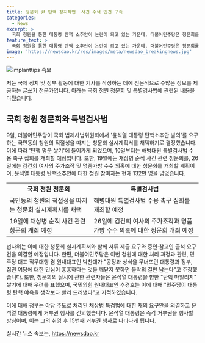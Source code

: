 ```yaml
---
title: 청문회 尹 탄핵 정지작업  사건 수색 입건 구속
categories:
  - News
excerpt: >
  국회 청원을 통한 대통령 탄핵 소추안이 논란이 되고 있는 가운데, 더불어민주당은 청문회를 열어 탄핵 명분을 쌓기로 결의함. 이에 반발하는 국민의힘은 탄핵 야욕을 비판하며, 채상병 특검법을 거부권 행사하라고 건의함. 논란은 즉시 결정되지 않을 전망. 현재 참여자 132만명이 넘는 청원은 11월 20일부터 진행 중. 민주당과 국민의힘의 입장차가 심화되고 있는 가운데, 대통령은 촉구를 무시하고 거부권 행사를 예고 중.
feature_text: >
  국회 청원을 통한 대통령 탄핵 소추안이 논란이 되고 있는 가운데, 더불어민주당은 청문회를 열어 탄핵 명분을 쌓기로 결의함. 이에 반발하는 국민의힘은 탄핵 야욕을 비판하며, 채상병 특검법을 거부권 행사하라고 건의함. 논란은 즉시 결정되지 않을 전망. 현재 참여자 132만명이 넘는 청원은 11월 20일부터 진행 중. 민주당과 국민의힘의 입장차가 심화되고 있는 가운데, 대통령은 촉구를 무시하고 거부권 행사를 예고 중.
image: 'https://newsdao.kr/res/images/meta/newsdao_breakingnews.jpg'
---
```


<p><img src="https://newsdao.kr/res/images/meta/newsdao_breakingnews.jpg" alt="implanttips 속보" /></p>

<p>저는 국제 정치 및 정부 활동에 대한 기사를 작성하는 데에 전문적으로 수많은 정보를 제공하는 글쓰기 전문가입니다. 아래는 국회 청원 청문회 및 특별검사법에 관련된 내용을 다뤘습니다.</p>

<h2 data-ke-size="size26">국회 청원 청문회와 특별검사법</h2>

<p data-ke-size="size16">9일, 더불어민주당이 국회 법제사법위원회에서 '윤석열 대통령 탄핵소추안 발의'를 요구하는 국민동의 청원의 적절성을 따지는 청문회 실시계획서를 채택하기로 결정했습니다. 이에 따라 '탄핵 명분 쌓기'에 들어가게 되었으며, 10일부터는 해병대원 특별검사법 수용 촉구 집회를 개최할 예정입니다. 또한, 19일에는 채상병 순직 사건 관련 청문회를, 26일에는 김건희 여사의 주가조작 및 명품가방 수수 의혹에 대한 청문회를 개최할 계획이며, 윤석열 대통령 탄핵소추안에 대한 청원 참여자는 현재 132만 명을 넘었습니다.</p>

<table>
  <tr>
    <td style="text-align: center; height: 17px;"><b>국회 청원 청문회</b></td>
    <td style="text-align: center; height: 17px;"><b>특별검사법</b></td>
  </tr>
  <tr>
    <td>국민동의 청원의 적절성을 따지는 청문회 실시계획서를 채택</td>
    <td>해병대원 특별검사법 수용 촉구 집회를 개최할 예정</td>
  </tr>
  <tr>
    <td>19일에 채상병 순직 사건 관련 청문회 개최 예정</td>
    <td>26일에 김건희 여사의 주가조작과 명품가방 수수 의혹에 대한 청문회 개최 예정</td>
  </tr>
</table>

<p data-ke-size="size16">법사위는 이에 대한 청문회 실시계획서와 함께 서류 제출 요구와 증인·참고인 출석 요구 건을 의결할 예정입니다. 한편, 더불어민주당은 이번 청원에 대한 처리 과정과 관련, 민주당 대표 직무대행 겸 원내대표인 박찬대가 "공정과 상식을 무너뜨린 대통령과 정부, 집권 여당에 대한 민심이 흉흉하다는 것을 깨닫지 못하면 몰락의 길만 남는다"고 주장했습니다. 또한, 청문회의 실시에 관한 관련자들은 윤석열 대통령을 향한 "탄핵 마일리지" 쌓기에 대해 우려를 표했으며, 국민의힘 원내대표인 추경호는 이에 대해 "민주당이 대통령 탄핵 야욕을 생각보다 빨리 드러냈다"고 지적하였습니다.</p>

<p data-ke-size="size16">이에 대해 정부는 야당 주도로 처리된 채상병 특검법에 대한 재의 요구안을 의결하고 윤석열 대통령에게 거부권 행사를 건의했습니다. 윤석열 대통령은 즉각 거부권을 행사할 방침이며, 이는 그의 취임 후 15번째 거부권 행사로 나타나게 됩니다.</p>
실시간 뉴스 속보는, <a href="https://newsdao.kr" rel="dofollow">https://newsdao.kr</a>


